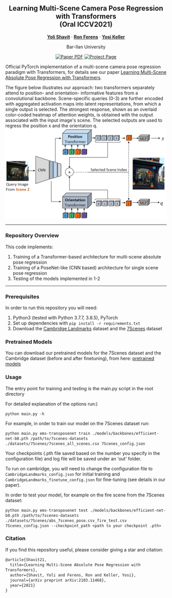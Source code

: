 <div align="center">
<h2>Learning Multi-Scene Camera Pose Regression with Transformers <br /> (Oral ICCV2021)</h2>

[**Yoli Shavit**](https://yolish.github.io/) · [**Ron Ferens**](https://ronferens.github.io/) · [**Yosi Keller**](https://yosikeller.github.io/)

Bar-Ilan University

<a href="https://arxiv.org/abs/2103.11468"><img src='https://img.shields.io/badge/arXiv-MSTransformer-red' alt='Paper PDF'></a>
<a href='https://ronferens.github.io/multi-scene-pose-transformer/'><img src='https://img.shields.io/badge/Project_Page-MSTransformer-green' alt='Project Page' target="_blank"></a>
</div>

Official PyTorch implementation of a multi-scene camera pose regression paradigm with Transformers, for details see our paper [Learning Multi-Scene Absolute Pose Regression with Transformers](https://arxiv.org/abs/2103.11468).  


The figure below illustrates our approach: two transformers separately attend to position-  and orientation- informative features from a convolutional backbone. Scene-specific queries (0-3) are further encoded with aggregated activation maps into latent representations, from which a
single output is selected. The strongest response, shown as an overlaid color-coded heatmap of attention weights, is obtained with the output associated with the input image's scene. The selected outputs are used to regress the position x and the orientation q.  
![Multi-Scene Camera Pose Regression Illustration](./img/teaser.PNG)

---

### Repository Overview 

This code implements:

1. Training of a Transformer-based architecture for multi-scene absolute pose regression 
2. Training of a PoseNet-like (CNN based) architecture for single scene pose regression
3. Testing of the models implemented in 1-2

---

### Prerequisites

In order to run this repository you will need:

1. Python3 (tested with Python 3.7.7, 3.8.5), PyTorch
2. Set up dependencies with ```pip install -r requirements.txt```
3. Download the [Cambridge Landmarks](http://mi.eng.cam.ac.uk/projects/relocalisation/#dataset) dataset and the [7Scenes](https://www.microsoft.com/en-us/research/project/rgb-d-dataset-7-scenes/) dataset


### Pretrained Models 
You can download our pretrained models for the 7Scenes dataset and the Cambridge dataset (before and after finetuning), from here: [pretrained models](https://drive.google.com/drive/folders/1wBoQ95A-YmQhxysEkri-ojl6PSnfMkdm?usp=sharing)

### Usage

The entry point for training and testing is the main.py script in the root directory

  For detailed explanation of the options run:)
  ```
  python main.py -h
  ```
  For example, in order to train our model on the 7Scenes dataset run: 
  ```
python main.py ems-transposenet train ./models/backbones/efficient-net-b0.pth /path/to/7scenes-datasets ./datasets/7Scenes/7scenes_all_scenes.csv 7Scenes_config.json
  ```
  Your checkpoints (.pth file saved based on the number you specify in the configuration file) and log file
  will be saved under an 'out' folder.
  
  To run on cambridge, you will need to change the configuration file to ```CambridgeLandmarks_config.json``` for initial training and ```CambridgeLandmarks_finetune_config.json``` for fine-tuning (see details in our paper). 
  
  In order to test your model, for example on the fire scene from the 7Scenes dataset:
  ```
  python main.py ems-transposenet test ./models/backbones/efficient-net-b0.pth /path/to/7scenes-datasets ./datasets/7Scenes/abs_7scenes_pose.csv_fire_test.csv 7Scenes_config.json --checkpoint_path <path to your checkpoint .pth>
  ```
 ### Citation 
 If you find this repository useful, please consider giving a star and citation:
```
@article{Shavit21,
  title={Learning Multi-Scene Absolute Pose Regression with Transformers},
  author={Shavit, Yoli and Ferens, Ron and Keller, Yosi},
  journal={arXiv preprint arXiv:2103.11468},
  year={2021}
}
